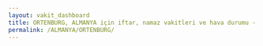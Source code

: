 ```yaml
---
layout: vakit_dashboard
title: ORTENBURG, ALMANYA için iftar, namaz vakitleri ve hava durumu - ilçe/eyalet seç
permalink: /ALMANYA/ORTENBURG/
---
```


<script type="text/javascript">
  var GLOBAL_COUNTRY = 'ALMANYA';
  var GLOBAL_CITY = 'ORTENBURG';
  var GLOBAL_STATE = '';
  var lat = 72;
  var lon = 21;
</script>
